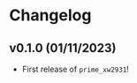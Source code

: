 # Changelog

<!--next-version-placeholder-->

## v0.1.0 (01/11/2023)

- First release of `prime_xw2931`!